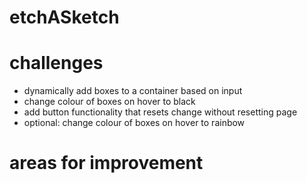 # etchASketch

# challenges
- dynamically add boxes to a container based on input
- change colour of boxes on hover to black
- add button functionality that resets change without resetting page
- optional: change colour of boxes on hover to rainbow

# areas for improvement